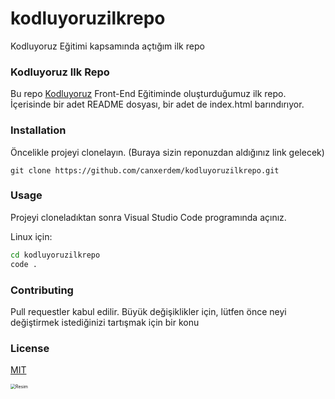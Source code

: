 # kodluyoruzilkrepo
Kodluyoruz Eğitimi kapsamında açtığım ilk repo

### Kodluyoruz Ilk Repo

Bu repo [Kodluyoruz](https://app.patika.dev/courses/git/odev1) Front-End Eğitiminde oluşturduğumuz ilk repo. İçerisinde  bir adet README dosyası, bir adet de index.html barındırıyor.

### Installation

Öncelikle projeyi clonelayın. (Buraya sizin reponuzdan aldığınız link gelecek)

```
git clone https://github.com/canxerdem/kodluyoruzilkrepo.git
```

### Usage

Projeyi cloneladıktan sonra Visual Studio Code programında açınız.



Linux için:

```bash
cd kodluyoruzilkrepo
code .
```

### Contributing

Pull requestler kabul edilir. Büyük değişiklikler için, lütfen önce neyi değiştirmek istediğinizi tartışmak için bir konu 

### License

[MIT](https://choosealicense.com/licenses/mit/) 

<img src="https://picsum.photos/seed/picsum/200/300" alt="Resim" style="zoom:50%; " /> 